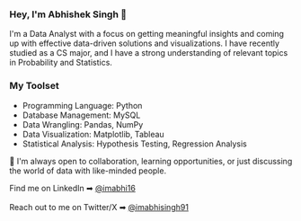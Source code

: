 ### Hey, I'm Abhishek Singh 👋

I'm a Data Analyst with a focus on getting meaningful insights and coming up with effective data-driven solutions and visualizations. I have recently studied as a CS major, and I have a strong understanding of relevant topics in Probability and Statistics.

### My Toolset
- Programming Language: Python
- Database Management: MySQL
- Data Wrangling: Pandas, NumPy
- Data Visualization: Matplotlib, Tableau
- Statistical Analysis: Hypothesis Testing, Regression Analysis

🤝 I'm always open to collaboration, learning opportunities, or just discussing the world of data with like-minded people.

Find me on LinkedIn ➡ [@imabhi16](https://www.linkedin.com/in/imabhi16/) <br><br>
Reach out to me on Twitter/X ➡ [@imabhisingh91](https://twitter.com/imabhisingh91)
